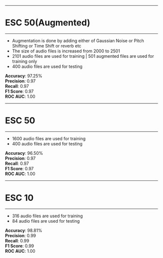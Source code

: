 ***********
# ESC 50(Augmented)
***********
* Augmentation is done by adding either of Gaussian Noise or Pitch Shifting or Time Shift or reverb etc
* The size of audio files is increased from 2000 to 2501
* 2101 audio files are used for training | 501 augmented files are used for training only
* 400 audio files are used for testing

**Accuracy**: 97.25%  
**Precision**: 0.97  
**Recall**: 0.97  
**F1 Score**: 0.97  
**ROC AUC**: 1.00

***********
# ESC 50
***********
* 1600 audio files are used for training 
* 400 audio files are used for testing

**Accuracy**: 96.50%  
**Precision**: 0.97  
**Recall**: 0.97  
**F1 Score**: 0.97  
**ROC AUC**: 1.00


***********
# ESC 10
***********
* 316 audio files are used for training 
* 84 audio files are used for testing

**Accuracy**: 98.81%  
**Precision**: 0.99  
**Recall**: 0.99  
**F1 Score**: 0.99  
**ROC AUC**: 1.00